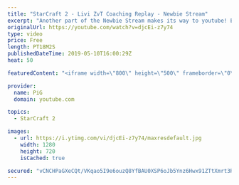 ```yaml
---
title: "StarCraft 2 - Livi ZvT Coaching Replay - Newbie Stream"
excerpt: "Another part of the Newbie Stream makes its way to youtube! Even GMs need help sometimes! ;)  You can follow livibee on twitch here:  https://www.twitch.tv/livibee/  Like the content? Then consider to leave a thumbs up and subscribe! ;) Videos don’t appear in your feed and you want to get notified about"
originalUrl: https://youtube.com/watch?v=djcEi-z7y74
type: video
price: Free
length: PT18M2S
publishedDateTime: 2019-05-10T16:00:29Z
heat: 50

featuredContent: "<iframe width=\"800\" height=\"500\" frameborder=\"0\" src=\"https://www.youtube.com/embed/djcEi-z7y74\" allow=\"accelerometer; autoplay; encrypted-media; gyroscope; picture-in-picture\" allowfullscreen></iframe>"

provider:
  name: PiG
  domain: youtube.com

topics:
  - StarCraft 2

images:
  - url: https://i.ytimg.com/vi/djcEi-z7y74/maxresdefault.jpg
    width: 1280
    height: 720
    isCached: true

secured: "vCNCHPaGXeCQt/VKqao5I9e6ouzQ8YfBAU0XSP6oJb5Ynz6Hwx91ZTtXmrt3RXJPmbc99usCoTyGoMqk9ti2lgFzhqyEfpIV+Lq3cL/3akIKsBexEWt8jHYxRRj+mDBpmoWUlq7grVZ0CQQF27lXViTJ2CQKU1XVLfIiK+CoWULMMEFkKj7cLzCBXZX6zJFOafU3ll5u4YN5EzX3EoaV6I8QiLx9fYlewoadFYDw50O0ctBqkqnKCwhFuG5kmncywbCREpDexPvasfK1KzxLRyHo0wkC9DzcTwAuNWbxsaAKFMzvDSsWmG9BldlRLjFq+nb1N10FcWbyQOLIMbfYYbKICSQL4fSZzO7h5ZSG54ZNJm5RHBPG0Ve4Pv2yGJiUBkskLYi5Fb1aeQ553I56BSLub5omO9G8g1LOBLW9nAw=;9iEfSliSPWZ8vn9+EdElhQ=="
---
```


